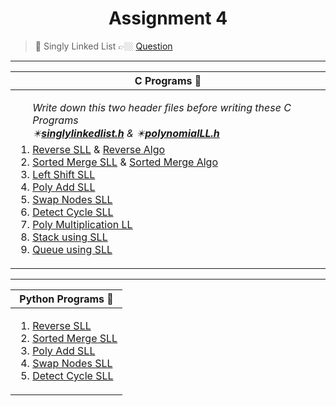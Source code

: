 <h1 align="center"> Assignment 4 </h1>

>💠 Singly Linked List 👉🏼 [Question](https://github.com/saha-indranil/DSA01/blob/main/Questions/Assignment-4%40DSALAB.txt)

---

|C Programs 🐸 | 
| ---------- |
| <ol>_Write down this two header files before writing these C Programs <br> ✴️[**singlylinkedlist.h**](https://github.com/saha-indranil/DSA01/blob/main/Linked%20List/C%20Programs%20%E2%98%A0%EF%B8%8F/Singly/singlylinkedlist.h) & ✴️[**polynomialLL.h**](https://github.com/saha-indranil/DSA01/blob/main/Linked%20List/C%20Programs%20%E2%98%A0%EF%B8%8F/Singly/polynomialLL.h)_<li> [Reverse SLL](https://github.com/saha-indranil/DSA01/blob/main/Linked%20List/C%20Programs%20%E2%98%A0%EF%B8%8F/Singly/reverse_SLL.c) & [Reverse Algo](https://github.com/saha-indranil/DSA01/blob/main/Linked%20List/Algorithms%20%F0%9F%93%9D/ReverseAlgo.txt)</li> <li> [Sorted Merge SLL](https://github.com/saha-indranil/DSA01/blob/main/Linked%20List/C%20Programs%20%E2%98%A0%EF%B8%8F/Singly/sortedMerge_SLL.c) & [Sorted Merge Algo](https://github.com/saha-indranil/DSA01/blob/main/Linked%20List/Algorithms%20%F0%9F%93%9D/Sorted%20Merge%20Algo.txt)</li> <li> [Left Shift SLL](https://github.com/saha-indranil/DSA01/blob/main/Linked%20List/C%20Programs%20%E2%98%A0%EF%B8%8F/Singly/leftShift_SLL.c)</li> <li> [Poly Add SLL](https://github.com/saha-indranil/DSA01/blob/main/Linked%20List/C%20Programs%20%E2%98%A0%EF%B8%8F/Singly/polyAdd_SLL.c)</li> <li> [Swap Nodes SLL](https://github.com/saha-indranil/DSA01/blob/main/Linked%20List/C%20Programs%20%E2%98%A0%EF%B8%8F/Singly/swapNodes.c)</li> <li> [Detect Cycle SLL](https://github.com/saha-indranil/DSA01/blob/main/Linked%20List/C%20Programs%20%E2%98%A0%EF%B8%8F/Singly/detectCycle_SLL.c)</li> <li> [Poly Multiplication LL](https://github.com/saha-indranil/DSA01/blob/main/Linked%20List/C%20Programs%20%E2%98%A0%EF%B8%8F/Singly/polyMultiplication_LL.c)</li> <li> [Stack using SLL](https://github.com/saha-indranil/DSA01/blob/main/Stack/C%20programs/stack_SLL.c)</li> <li> [Queue using SLL](https://github.com/saha-indranil/DSA01/blob/main/Queue/C%20Programs/queue_SLL.c)</li></ol> |

---

|Python Programs 🐍|
|---|
|<ol><li> [Reverse SLL](https://github.com/saha-indranil/DSA01/blob/main/Linked%20List/Python%20Programs%20%F0%9F%90%8D/Singly/reverse_SLL.py) </li><li> [Sorted Merge SLL](https://github.com/saha-indranil/DSA01/blob/main/Linked%20List/Python%20Programs%20%F0%9F%90%8D/Singly/sortedMerge_SLL.py)</li> <li> [Poly Add SLL](https://github.com/saha-indranil/DSA01/blob/main/Linked%20List/Python%20Programs%20%F0%9F%90%8D/Singly/polyAdd_SLL.py)</li> <li> [Swap Nodes SLL](https://github.com/saha-indranil/DSA01/blob/main/Linked%20List/Python%20Programs%20%F0%9F%90%8D/Singly/swapNodes_SLL.py)</li> <li> [Detect Cycle SLL](https://github.com/saha-indranil/DSA01/blob/main/Linked%20List/Python%20Programs%20%F0%9F%90%8D/Singly/detectCycle_SLL.py)</li></ol>|
